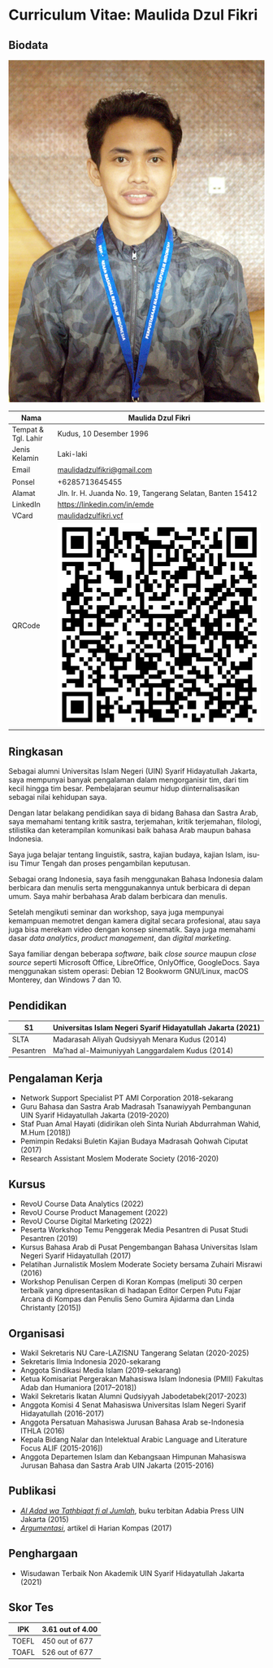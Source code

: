 # Curriculum Vitae: Maulida Dzul Fikri

## Biodata

![](maulidadzulfikri.jpg)

| Nama                | Maulida Dzul Fikri                                           |
| ------------------- | ------------------------------------------------------------ |
| Tempat & Tgl. Lahir | Kudus, 10 Desember 1996                                      |
| Jenis Kelamin       | Laki-laki                                                    |
| Email               | maulidadzulﬁkri@gmail.com                                    |
| Ponsel              | +6285713645455                                               |
| Alamat              | Jln. Ir. H. Juanda No. 19, Tangerang Selatan, Banten 15412   |
| LinkedIn            | https://linkedin.com/in/emde                                 |
| VCard               | [maulidadzulfikri.vcf](maulidadzulfikri.vcf)               |
| QRCode              | ![](vcard-maulidadzulfikri.svg) |

## Ringkasan

Sebagai alumni Universitas Islam Negeri (UIN) Syarif Hidayatullah Jakarta, saya mempunyai banyak pengalaman dalam mengorganisir tim, dari tim kecil hingga tim besar. Pembelajaran seumur hidup diinternalisasikan sebagai nilai kehidupan saya.

Dengan latar belakang pendidikan saya di bidang Bahasa dan Sastra Arab, saya memahami tentang kritik sastra, terjemahan, kritik terjemahan, filologi, stilistika dan keterampilan komunikasi baik bahasa Arab maupun bahasa Indonesia.

Saya juga belajar tentang linguistik, sastra, kajian budaya, kajian Islam, isu-isu Timur Tengah dan proses pengambilan keputusan.

Sebagai orang Indonesia, saya fasih menggunakan Bahasa Indonesia dalam berbicara dan menulis serta menggunakannya untuk berbicara di depan umum. Saya mahir berbahasa Arab dalam berbicara dan menulis.

Setelah mengikuti seminar dan workshop, saya juga mempunyai kemampuan memotret dengan kamera digital secara profesional, atau saya juga bisa merekam video dengan konsep sinematik. Saya juga memahami dasar *data analytics*, *product management*, dan *digital marketing*.

Saya familiar dengan beberapa  *software*, baik *close source* maupun *close source* seperti Microsoft Office, LibreOffice, OnlyOffice, GoogleDocs. Saya menggunakan sistem operasi: Debian 12 Bookworm GNU/Linux, macOS Monterey, dan Windows 7 dan 10.

## Pendidikan

| S1        | Universitas Islam Negeri Syarif Hidayatullah Jakarta (2021) |
| --------- | ----------------------------------------------------------- |
| SLTA      | Madarasah Aliyah Qudsiyyah Menara Kudus (2014)              |
| Pesantren | Ma’had al-Maimuniyyah Langgardalem Kudus (2014)             |

## Pengalaman Kerja

- Network Support Specialist PT AMI Corporation 2018-sekarang
- Guru Bahasa dan Sastra Arab Madrasah Tsanawiyyah Pembangunan UIN Syarif Hidayatullah Jakarta (2019-2020)
- Staf Puan Amal Hayati (didirikan oleh Sinta Nuriah Abdurrahman Wahid, M.Hum [2018])
- Pemimpin Redaksi Buletin Kajian Budaya Madrasah Qohwah Ciputat (2017)
- Research Assistant Moslem Moderate Society (2016-2020)

## Kursus

- RevoU Course Data Analytics (2022)
- RevoU Course Product Management (2022)
- RevoU Course Digital Marketing (2022)
- Peserta Workshop Temu Penggerak Media Pesantren di Pusat Studi Pesantren  (2019)
- Kursus Bahasa Arab di Pusat Pengembangan Bahasa Universitas Islam Negeri Syarif Hidayatullah (2017)
- Pelatihan Jurnalistik Moslem Moderate Society bersama Zuhairi Misrawi (2016)
- Workshop Penulisan Cerpen di Koran Kompas (meliputi 30 cerpen terbaik yang dipresentasikan di hadapan Editor Cerpen Putu Fajar Arcana di Kompas dan Penulis Seno Gumira Ajidarma dan Linda Christanty [2015])

## Organisasi

- Wakil Sekretaris NU Care-LAZISNU Tangerang Selatan (2020-2025)
- Sekretaris Ilmia Indonesia 2020-sekarang
- Anggota Sindikasi Media Islam (2019-sekarang)
- Ketua Komisariat Pergerakan Mahasiswa Islam Indonesia (PMII) Fakultas Adab dan Humaniora [2017–2018])
- Wakil Sekretaris Ikatan Alumni Qudsiyyah Jabodetabek(2017-2023)
- Anggota Komisi 4 Senat Mahasiswa Universitas Islam Negeri Syarif Hidayatullah (2016-2017)
- Anggota Persatuan Mahasiswa Jurusan Bahasa Arab se-Indonesia ITHLA (2016)
- Kepala Bidang Nalar dan Intelektual Arabic Language and Literature Focus ALIF (2015-2016])
- Anggota Departemen Islam dan Kebangsaan Himpunan Mahasiswa Jurusan Bahasa dan Sastra Arab UIN Jakarta (2015-2016)

## Publikasi

-  *[Al Adad wa Tathbiqat fi al Jumlah](http://www.repository.uinjkt.ac.id/dspace/handle/123456789/38468)*, buku terbitan Adabia Press UIN Jakarta (2015)
- *[Argumentasi](https://www.kompas.id/baca/kampus/2017/05/19/argumentasi-19/)*, artikel di Harian Kompas (2017)

## Penghargaan

- Wisudawan Terbaik Non Akademik UIN Syarif Hidayatullah Jakarta (2021)

## Skor Tes

| IPK   | 3.61 out of 4.00 |
| ----- | ---------------- |
| TOEFL | 450 out of 677   |
| TOAFL | 526 out of 677   |